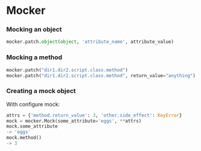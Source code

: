 # Mocker

### Mocking an object
```py
mocker.patch.object(object, 'attribute_name', attribute_value)
```

### Mocking a method
```py
mocker.patch("dir1.dir2.script.class.method")
mocker.patch("dir1.dir2.script.class.method", return_value="anything")

```

### Creating a mock object
With configure mock:
```py
attrs = {'method.return_value': 3, 'other.side_effect': KeyError}
mock = mocker.Mock(some_attribute='eggs', **attrs)
mock.some_attribute
-> 'eggs'
mock.method()
-> 3
```
